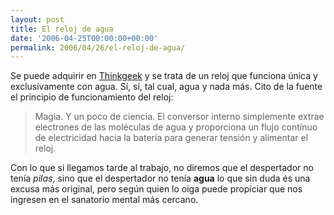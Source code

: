```yaml
---
layout: post
title: El reloj de agua
date: '2006-04-25T00:00:00+00:00'
permalink: 2006/04/26/el-reloj-de-agua/
---
```

<a href="http://photos1.blogger.com/blogger/6639/1972/1600/waterclock.jpg"><img style="float:right; margin:0 0 10px 10px;cursor:pointer; cursor:hand;" src="http://photos1.blogger.com/blogger/6639/1972/320/waterclock.jpg" border="0" alt="" /></a>Se puede adquirir en <a href="http://www.thinkgeek.com/homeoffice/lights/757e/">Thinkgeek</a> y se trata de un reloj que funciona única y exclusivamente con agua. Sí, sí, tal cual, agua y nada más. Cito de la fuente el principio de funcionamiento del reloj: <blockquote>Magia. Y un poco de ciencia. El conversor interno simplemente extrae electrones de las moléculas de agua y proporciona un flujo contínuo de electricidad hacia la batería para generar tensión y alimentar el reloj.</blockquote>
Con lo que si llegamos tarde al trabajo, no diremos que el despertador no tenía <span style="font-style:italic;">pilas</span>, sino que el despertador no tenía <span style="font-weight:bold;">agua</span> lo que sin duda és una excusa más original, pero  según quien lo oiga puede propiciar que nos ingresen en el sanatorio mental más cercano.
